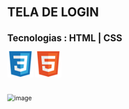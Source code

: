# TELA DE LOGIN
## Tecnologias  : HTML | CSS 

<div>

<img align="center" alt="Hudson-CSS" height="60" width="60" src="https://raw.githubusercontent.com/devicons/devicon/master/icons/css3/css3-original.svg">
<img align="center" alt="Hudson-HTML" height="60" width="60" src="https://raw.githubusercontent.com/devicons/devicon/master/icons/html5/html5-original.svg">

<div align="left">

#

![image](https://github.com/Hudson-engsoftware/TelaLogin/assets/57200355/d56d83ba-ed41-4eb4-b776-dfe976a0da53)
